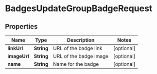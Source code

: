 

# BadgesUpdateGroupBadgeRequest


## Properties

| Name | Type | Description | Notes |
|------------ | ------------- | ------------- | -------------|
|**linkUrl** | **String** | URL of the badge link |  [optional] |
|**imageUrl** | **String** | URL of the badge image |  [optional] |
|**name** | **String** | Name for the badge |  [optional] |



